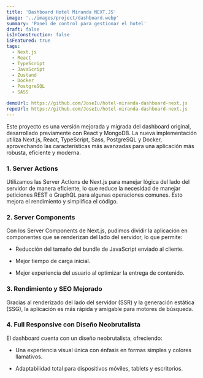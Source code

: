 ```yaml
---
title: 'Dashboard Hotel Miranda NEXT.JS'
image: '../images/project/dashboard.webp'
summary: 'Panel de control para gestionar el hotel'
draft: false
isInConstruction: false
isFeatured: true
tags:
  - Next.js
  - React
  - TypeScript
  - JavaScript
  - Zustand
  - Docker
  - PostgreSQL
  - SASS

demoUrl: https://github.com/JoseIu/hotel-miranda-dashboard-next.js
repoUrl: https://github.com/JoseIu/hotel-miranda-dashboard-next.js
---
```


Este proyecto es una versión mejorada y migrada del dashboard original, desarrollado previamente con React y MongoDB. La nueva implementación utiliza Next.js, React, TypeScript, Sass, PostgreSQL y Docker, aprovechando las características más avanzadas para una aplicación más robusta, eficiente y moderna.

### 1. **Server Actions**

Utilizamos las Server Actions de Next.js para manejar lógica del lado del servidor de manera eficiente, lo que reduce la necesidad de manejar peticiones REST o GraphQL para algunas operaciones comunes. Esto mejora el rendimiento y simplifica el código.

### 2. **Server Components**

Con los Server Components de Next.js, pudimos dividir la aplicación en componentes que se renderizan del lado del servidor, lo que permite:

- Reducción del tamaño del bundle de JavaScript enviado al cliente.

- Mejor tiempo de carga inicial.
- Mejor experiencia del usuario al optimizar la entrega de contenido.

### 3. **Rendimiento y SEO Mejorado**

Gracias al renderizado del lado del servidor (SSR) y la generación estática (SSG), la aplicación es más rápida y amigable para motores de búsqueda.

### 4. **Full Responsive con Diseño Neobrutalista**

El dashboard cuenta con un diseño neobrutalista, ofreciendo:

- Una experiencia visual única con énfasis en formas simples y colores llamativos.

- Adaptabilidad total para dispositivos móviles, tablets y escritorios.
